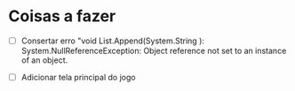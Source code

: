 # Coisas a fazer

- [ ] Consertar erro "void List.Append(System.String ): System.NullReferenceException: Object reference not set to an instance of an object.

- [ ] Adicionar tela principal do jogo

